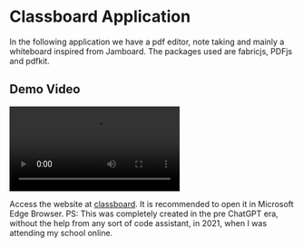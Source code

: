 # Classboard Application 
In the following application we have a pdf editor, note taking and mainly a whiteboard inspired from Jamboard.
The packages used are fabricjs, PDFjs and pdfkit.
## Demo Video
![Demo](https://github.com/Prajwal-Vijay/Classboard/blob/main/cs50.mp4)

Access the website at [classboard](https://classboard.netlify.app/). 
It is recommended to open it in Microsoft Edge Browser.
PS: This was completely created in the pre ChatGPT era, without the help from any sort of code assistant, in 2021, when I was attending my school online.

